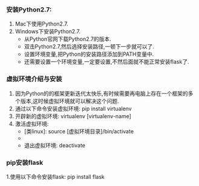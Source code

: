 ### 安装Python2.7:
1. Mac下使用Python2.7.
2. Windows下安装Python2.7.
    * 从Python官网下载Python2.7的版本.
    * 双击Python2.7,然后选择安装路径,一顿下一步就可以了.
    * 设置环境变量,把Python的安装路径添加到PATH变量中.
    * 还需要设置一个环境变量,一定要设置,不然后面就不能正常安装flask了.
    
### 虚拟环境介绍与安装
1. 因为Python的的框架更新迭代太快乐,有时候需要再电脑上存在一个框架的多个版本,这时候虚拟环境就可以解决这个问题.
2. 通过以下命令安装虚拟环境: pip install virtualenv
3. 开辟新的虚拟环境: virtualenv [virtualenv-name]
4. 激活虚拟环境:
    * [类linux]: source [虚拟环境目录]/bin/activate
    * [windows]: 直接进入到虚拟环境的目录,然后执行activate
    * 退出虚拟环境: deactivate

### pip安装flask
1.使用以下命令安装flask: pip install flask